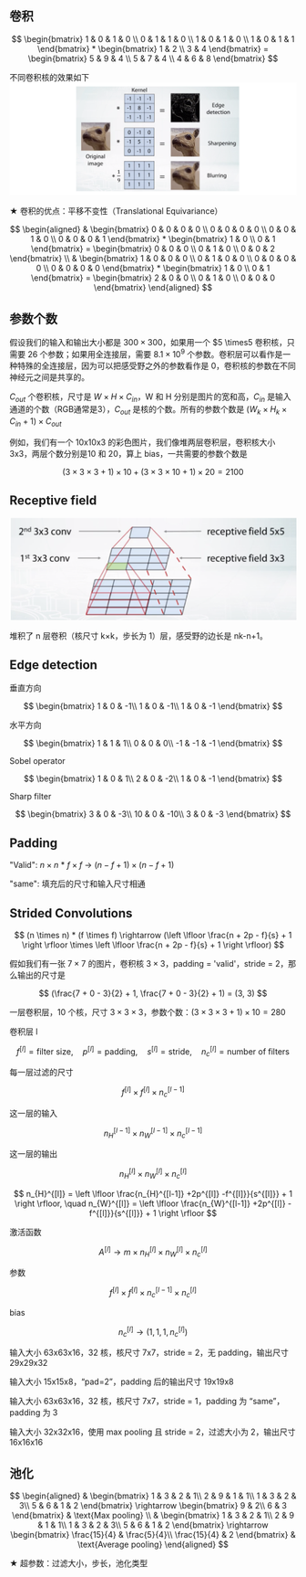 ## 卷积

$$
\begin{bmatrix}
1 & 0 & 1 & 0 \\
0 & 1 & 1 & 0 \\
1 & 0 & 1 & 0 \\
1 & 0 & 1 & 1
\end{bmatrix} *
\begin{bmatrix}
1 & 2 \\
3 & 4
\end{bmatrix} =
\begin{bmatrix}
5 & 9 & 4 \\
5 & 7 & 4 \\
4 & 6 & 8
\end{bmatrix}
$$

不同卷积核的效果如下
![](./images/cnn1.png)

$\bigstar$ 卷积的优点：平移不变性（Translational Equivariance）

$$
\begin{aligned}
&
\begin{bmatrix}
0 & 0 & 0 & 0 \\
0 & 0 & 0 & 0 \\
0 & 0 & 1 & 0 \\
0 & 0 & 0 & 1
\end{bmatrix} *
\begin{bmatrix}
1 & 0 \\
0 & 1
\end{bmatrix} =
\begin{bmatrix}
0 & 0 & 0 \\
0 & 1 & 0 \\
0 & 0 & 2
\end{bmatrix} \\
&
\begin{bmatrix}
1 & 0 & 0 & 0 \\
0 & 1 & 0 & 0 \\
0 & 0 & 0 & 0 \\
0 & 0 & 0 & 0
\end{bmatrix} *
\begin{bmatrix}
1 & 0 \\
0 & 1
\end{bmatrix} =
\begin{bmatrix}
2 & 0 & 0 \\
0 & 1 & 0 \\
0 & 0 & 0
\end{bmatrix}
\end{aligned}
$$

## 参数个数
假设我们的输入和输出大小都是 $300 \times 300$，如果用一个 $5 \times5 卷积核，只需要 26 个参数；如果用全连接层，需要 $8.1\times10^{9}$ 个参数。卷积层可以看作是一种特殊的全连接层，因为可以把感受野之外的参数看作是 0，卷积核的参数在不同神经元之间是共享的。

$C_{out}$ 个卷积核，尺寸是 $W \times H \times C_{in}$，W 和 H 分别是图片的宽和高，$C_{in}$ 是输入通道的个数（RGB通常是3），$C_{out}$ 是核的个数。所有的参数个数是 $(W_{k} \times H_{k} \times C_{in} + 1) \times C_{out}$

例如，我们有一个 10x10x3 的彩色图片，我们像堆两层卷积层，卷积核大小 3x3，两层个数分别是10 和 20，算上 bias，一共需要的参数个数是 

$$
(3 \times 3 \times 3 + 1) \times 10 + (3 \times 3 \times 10 + 1) \times 20 = 2100
$$


## Receptive field

![](./images/cnn2.png)

堆积了 n 层卷积（核尺寸 k×k，步长为 1）层，感受野的边长是 nk-n+1。


## Edge detection
垂直方向

$$
\begin{bmatrix}
1 & 0 & -1\\
1 & 0 & -1\\
1 & 0 & -1
\end{bmatrix}
$$

水平方向

$$
\begin{bmatrix}
1 & 1 & 1\\
0 & 0 & 0\\
-1 & -1 & -1
\end{bmatrix}
$$

Sobel operator

$$
\begin{bmatrix}
1 & 0 & 1\\
2 & 0 & -2\\
1 & 0 & -1
\end{bmatrix}
$$

Sharp filter

$$
\begin{bmatrix}
3 & 0 & -3\\
10 & 0 & -10\\
3 & 0 & -3
\end{bmatrix}
$$


## Padding
"Valid": $n \times n$ * $f \times f$ $\rightarrow$ $(n - f +1) \times (n - f + 1)$

"same": 填充后的尺寸和输入尺寸相通


## Strided Convolutions

$$
(n \times n) * (f \times f) \rightarrow (\left \lfloor \frac{n + 2p - f}{s} + 1 \right \rfloor \times \left \lfloor \frac{n + 2p - f}{s} + 1 \right \rfloor)
$$

假如我们有一张 $7 \times 7$ 的图片，卷积核 $3 \times 3$，padding = 'valid'，stride = 2，那么输出的尺寸是

$$
(\frac{7 + 0 - 3}{2} + 1, \frac{7 + 0 - 3}{2} + 1) = (3, 3)
$$

一层卷积层，10 个核，尺寸 $3 \times 3 \times 3$，参数个数：$(3 \times 3 \times 3 + 1) \times 10 = 280$

卷积层 l

$$
f^{[l]} = \text{filter size}, \quad p^{[l]} = \text{padding}, \quad s^{[l]} = \text{stride}, \quad n_{c}^{[l]} = \text{number of filters}
$$

每一层过滤的尺寸

$$
f^{[l]} \times f^{[l]} \times n_{c}^{[l-1]}
$$

这一层的输入

$$
n_{H}^{[l-1]} \times n_{W}^{[l-1]} \times n_{c}^{[l-1]}
$$


这一层的输出

$$
n_{H}^{[l]} \times n_{W}^{[l]} \times n_{c}^{[l]}
$$

$$
n_{H}^{[l]} = \left \lfloor \frac{n_{H}^{[l-1]} +2p^{[l]} -f^{[l]}}{s^{[l]}} + 1 \right \rfloor, \quad n_{W}^{[l]} = \left \lfloor \frac{n_{W}^{[l-1]} +2p^{[l]} -f^{[l]}}{s^{[l]}} + 1 \right \rfloor
$$

激活函数

$$
A^{[l]} \rightarrow m \times n_{H}^{[l]} \times n_{W}^{[l]} \times n_{c}^{[l]}
$$

参数

$$
f^{[l]} \times f^{[l]} \times n_{c}^{[l-1]} \times n_{c}^{[l]}
$$

bias

$$
n_{c}^{[l]} \rightarrow (1, 1, 1, n_{c}^{[l]})
$$

输入大小 63x63x16，32 核，核尺寸 7x7，stride = 2，无 padding，输出尺寸 29x29x32

输入大小 15x15x8，“pad=2”，padding 后的输出尺寸 19x19x8

输入大小 63x63x16，32 核，核尺寸 7x7，stride = 1，padding 为 “same”，padding 为 3

输入大小 32x32x16，使用 max pooling 且 stride = 2，过滤大小为 2，输出尺寸 16x16x16


## 池化

$$
\begin{aligned}
&
\begin{bmatrix}
1 & 3 & 2 & 1\\
2 & 9 & 1 & 1\\
1 & 3 & 2 & 3\\
5 & 6 & 1 & 2
\end{bmatrix} \rightarrow
\begin{bmatrix}
9 & 2\\
6 & 3
\end{bmatrix} & \text{Max pooling} \\
&
\begin{bmatrix}
1 & 3 & 2 & 1\\
2 & 9 & 1 & 1\\
1 & 3 & 2 & 3\\
5 & 6 & 1 & 2
\end{bmatrix} \rightarrow
\begin{bmatrix}
\frac{15}{4} & \frac{5}{4}\\
\frac{15}{4} & 2
\end{bmatrix} & \text{Average pooling}
\end{aligned}
$$

$\bigstar$ 超参数：过滤大小，步长，池化类型

